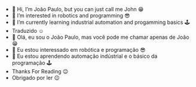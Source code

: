 - 👋 Hi, I’m João Paulo, but you can just call me John :grin:
- 👀 I’m interested in robotics and programming :sunglasses:
- 🌱 I’m currently learning industrial automation and progamming basics 🕹️
- Traduzido :relaxed:
- 👋  Olá, eu sou o João Paulo, mas você pode me chamar apenas de João :grin:
- 👀 Eu estou interessado em robótica e programação :sunglasses:
- 🌱 Eu estou aprendendo automação indústrial e o básico da programação 🕹️
- Thanks For Reading :wink:
- Obrigado por ler :wink:
<!---
JoaoPauloBs01/JoaoPauloBs01 is a ✨ special ✨ repository because its `README.md` (this file) appears on your GitHub profile.
You can click the Preview link to take a look at your changes.
--->
